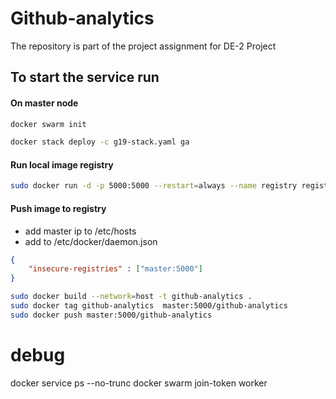 # Github-analytics

The repository is part of the project assignment for DE-2 Project

## To start the service run

#### On master node

```bash
docker swarm init
```

```bash
docker stack deploy -c g19-stack.yaml ga
```

#### Run local image registry
```bash
sudo docker run -d -p 5000:5000 --restart=always --name registry registry:2
```
#### Push image to registry
- add master ip to /etc/hosts 
- add to /etc/docker/daemon.json 
```json
{
    "insecure-registries" : ["master:5000"]
}
```
```bash
sudo docker build --network=host -t github-analytics .
sudo docker tag github-analytics  master:5000/github-analytics
sudo docker push master:5000/github-analytics
```


# debug

docker service ps --no-trunc
docker swarm join-token worker